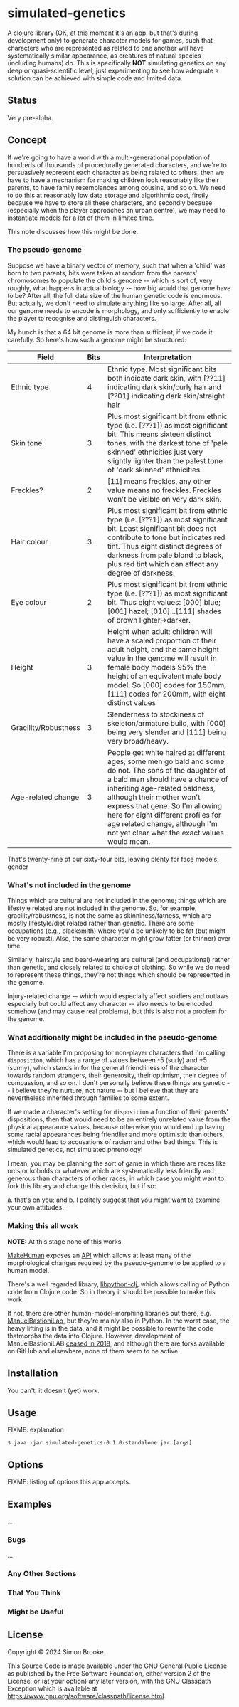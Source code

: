 # simulated-genetics

A clojure library (OK, at this moment it's an app, but that's during development only) to generate character models for games, such that characters who are represented as related to one another will have systematically similar appearance, as creatures of natural species (including humans) do. This is specifically **NOT** simulating genetics on any deep or quasi-scientific level, just experimenting to see how adequate a solution can be achieved with simple code and limited data.

## Status

Very pre-alpha.

## Concept

If we're going to have a world with a multi-generational population of hundreds of thousands of procedurally generated characters, and we're to persuasively represent each character as being related to others, then we have to have a mechanism for making children look reasonably like their parents, to have family resemblances among cousins, and so on. We need to do this at reasonably low data storage and algorithmic cost, firstly because we have to store all these characters, and secondly because (especially when the player approaches an urban centre), we may need to instantiate models for a lot of them in limited time.

This note discusses how this might be done.

### The pseudo-genome

Suppose we have a binary vector of memory, such that when a 'child' was born to two parents, bits were taken at random from the parents' chromosomes to populate the child's genome -- which is sort of, very roughly, what happens in actual biology -- how big would that genome have to be? After all, the full data size of the human genetic code is enormous. But actually, we don't need to simulate anything like so large. After all, all our genome needs to encode is morphology, and only sufficiently to enable the player to recognise and distinguish characters.

My hunch is that a 64 bit genome is more than sufficient, if we code it carefully. So here's how such a genome might be structured: 

| Field                | Bits | Interpretation                                               |
| -------------------- | ---- | ------------------------------------------------------------ |
| Ethnic type          | 4    | Ethnic type. Most significant bits both indicate dark skin, with [??11] indicating dark skin/curly hair and [??01] indicating dark skin/straight hair |
| Skin tone            | 3    | Plus most significant bit from ethnic type (i.e. [???1]) as most significant bit. This means  sixteen distinct tones, with the darkest tone of 'pale skinned' ethnicities just very slightly lighter than the palest tone of 'dark skinned' ethnicities. |
| Freckles?            | 2    | [11] means freckles, any other value means no freckles. Freckles won't be visible on very dark skin. |
| Hair colour          | 3    | Plus most significant bit from ethnic type (i.e. [???1]) as most significant bit. Least significant bit does not contribute to tone but indicates red tint. Thus eight distinct degrees of darkness from pale blond to black, plus red tint which can affect any degree of darkness. |
| Eye colour           | 2    | Plus most significant bit from ethnic type (i.e. [???1]) as most significant bit. Thus eight values: [000] blue; [001] hazel; [010]...[111] shades of brown lighter->darker. |
| Height               | 3    | Height when adult; children will have a scaled proportion of their adult height, and the same height value in the genome will result in female body models 95% the height of an equivalent male body model. So [000] codes for 150mm, [111] codes for 200mm, with eight distinct values |
| Gracility/Robustness | 3    | Slenderness to stockiness of skeleton/armature build, with [000] being very slender and [111] being very broad/heavy. |
| Age-related change   | 3    | People get white haired at different ages; some men go bald and some do not. The sons of the daughter of a bald man should have a chance of inheriting age-related baldness, although their mother won't express that gene. So I'm allowing here for eight different profiles for age related change, although I'm not yet clear what the exact values would mean. |

That's twenty-nine of our sixty-four bits, leaving plenty for face models, gender 

### What's not included in the genome

Things which are cultural are not included in the genome; things which are lifestyle related are not included in the genome. So, for example, gracility/robustness, is not the same as skinniness/fatness, which are mostly lifestyle/diet related rather than genetic. There are some occupations (e.g., blacksmith) where you'd be unlikely to be fat (but might be very robust). Also, the same character might grow fatter (or thinner) over time. 

Similarly, hairstyle and beard-wearing are cultural (and occupational) rather than genetic, and closely related to choice of clothing. So while we do need to represent these things, they're not things which should be represented in the genome.

Injury-related change -- which would especially affect soldiers and outlaws especially but could affect any character -- also needs to be encoded somehow (and may cause real problems), but this is also not a problem for the genome.

### What additionally might be included in the pseudo-genome

There is a variable I'm proposing for non-player characters that I'm calling `disposition`, which has a range of values between -5 (surly) and +5 (sunny), which stands in for the general friendliness of the character towards random strangers, their generosity, their optimism, their degree of compassion, and so on. I don't personally believe these things are genetic -- I believe they're nurture, not nature -- but I believe that they are nevertheless inherited through families to some extent.

If we made a character's setting for `disposition` a function of their parents' dispositions, then that would need to be an entirely unrelated value from the physical appearance values, because otherwise you would end up having some racial appearances being friendlier and more optimistic than others, which would lead to accusations of racism and other bad things. This is simulated genetics, not simulated phrenology!

I mean, you may be planning the sort of game in which there are races like orcs or kobolds or whatever which are systematically less friendly and generous than characters of other races, in which case you might want to fork this library and change this decision, but if so:

a. that's on you; and 
b. I politely suggest that you might want to examine your own attitudes.

### Making this all work

**NOTE:** At this stage none of this works.

[MakeHuman](http://www.makehumancommunity.org/) exposes an [API](https://github.com/makehumancommunity/community-plugins-mhapi/blob/master/docs/MHAPI.md) which allows at least many of the morphological changes required by the pseudo-genome to be applied to a human model. 

There's a well regarded library, [libpython-clj](https://www.futurile.net/2020/02/20/python-from-clojure-with-libpython-clj/), which allows calling of Python code from Clojure code. So in theory it should be possible to make this work.

If not, there are other human-model-morphing libraries out there, e.g. [ManuelBastioniLab](https://mb-lab-community.github.io/MB-Lab.github.io/), but they're mainly also in Python. In the worst case, the heavy lifting is in the data, and it might be possible to rewrite the code thatmorphs the data into Clojure. However, development of ManuelBastioniLAB [ceased in 2018](https://www.cgchannel.com/2018/11/manuel-bastioni-to-discontinue-manuel-bastioni-lab/), and although there are forks available on GitHub and elsewhere, none of them seem to be active. 

## Installation

You can't, it doesn't (yet) work.

## Usage

FIXME: explanation

    $ java -jar simulated-genetics-0.1.0-standalone.jar [args]

## Options

FIXME: listing of options this app accepts.

## Examples

...

### Bugs

...

### Any Other Sections
### That You Think
### Might be Useful

## License

Copyright © 2024 Simon Brooke

This Source Code is made available under the GNU General Public License as published by the Free Software Foundation, either version 2 of the License, or (at your option) any later version, with the GNU Classpath Exception which is available at https://www.gnu.org/software/classpath/license.html.
